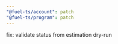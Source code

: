 ```yaml
---
"@fuel-ts/account": patch
"@fuel-ts/program": patch
---
```


fix: validate status from estimation dry-run
